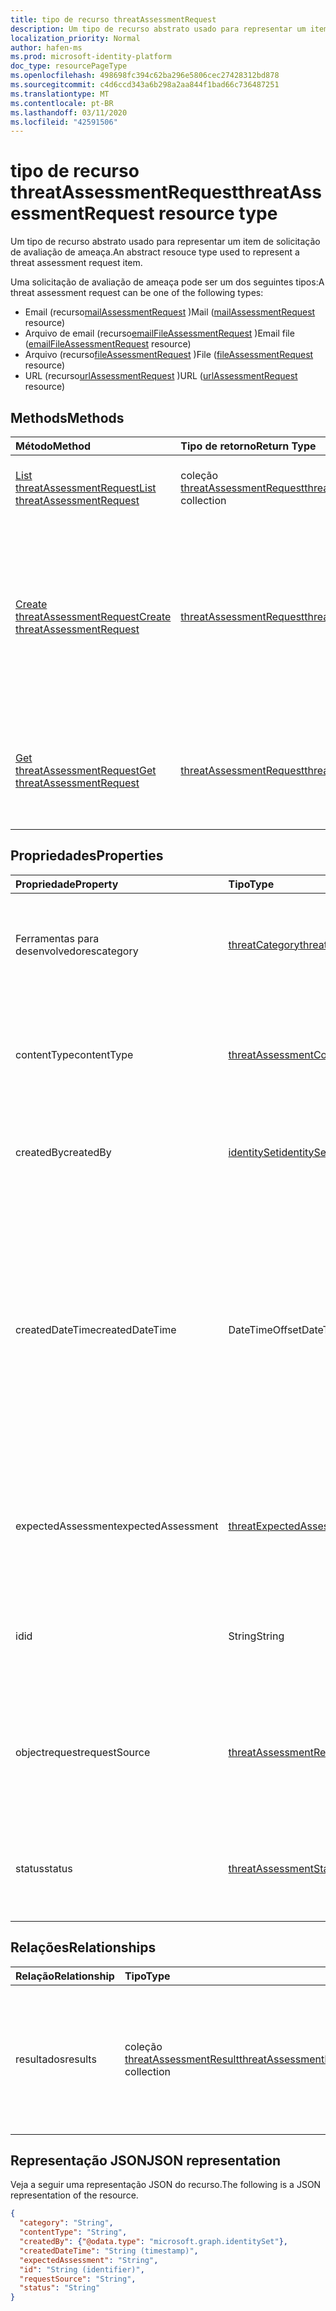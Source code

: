 ```yaml
---
title: tipo de recurso threatAssessmentRequest
description: Um tipo de recurso abstrato usado para representar um item de solicitação de avaliação de ameaça.
localization_priority: Normal
author: hafen-ms
ms.prod: microsoft-identity-platform
doc_type: resourcePageType
ms.openlocfilehash: 498698fc394c62ba296e5806cec27428312bd878
ms.sourcegitcommit: c4d6ccd343a6b298a2aa844f1bad66c736487251
ms.translationtype: MT
ms.contentlocale: pt-BR
ms.lasthandoff: 03/11/2020
ms.locfileid: "42591506"
---
```

# <a name="threatassessmentrequest-resource-type"></a><span data-ttu-id="7f82c-103">tipo de recurso threatAssessmentRequest</span><span class="sxs-lookup"><span data-stu-id="7f82c-103">threatAssessmentRequest resource type</span></span>

<span data-ttu-id="7f82c-104">Um tipo de recurso abstrato usado para representar um item de solicitação de avaliação de ameaça.</span><span class="sxs-lookup"><span data-stu-id="7f82c-104">An abstract resouce type used to represent a threat assessment request item.</span></span>

<span data-ttu-id="7f82c-105">Uma solicitação de avaliação de ameaça pode ser um dos seguintes tipos:</span><span class="sxs-lookup"><span data-stu-id="7f82c-105">A threat assessment request can be one of the following types:</span></span>

* <span data-ttu-id="7f82c-106">Email (recurso[mailAssessmentRequest](mailAssessmentRequest.md) )</span><span class="sxs-lookup"><span data-stu-id="7f82c-106">Mail ([mailAssessmentRequest](mailAssessmentRequest.md) resource)</span></span>
* <span data-ttu-id="7f82c-107">Arquivo de email (recurso[emailFileAssessmentRequest](emailFileAssessmentRequest.md) )</span><span class="sxs-lookup"><span data-stu-id="7f82c-107">Email file ([emailFileAssessmentRequest](emailFileAssessmentRequest.md) resource)</span></span>
* <span data-ttu-id="7f82c-108">Arquivo (recurso[fileAssessmentRequest](fileAssessmentRequest.md) )</span><span class="sxs-lookup"><span data-stu-id="7f82c-108">File ([fileAssessmentRequest](fileAssessmentRequest.md) resource)</span></span>
* <span data-ttu-id="7f82c-109">URL (recurso[urlAssessmentRequest](urlAssessmentRequest.md) )</span><span class="sxs-lookup"><span data-stu-id="7f82c-109">URL ([urlAssessmentRequest](urlAssessmentRequest.md) resource)</span></span>

## <a name="methods"></a><span data-ttu-id="7f82c-110">Methods</span><span class="sxs-lookup"><span data-stu-id="7f82c-110">Methods</span></span>

| <span data-ttu-id="7f82c-111">Método</span><span class="sxs-lookup"><span data-stu-id="7f82c-111">Method</span></span>       | <span data-ttu-id="7f82c-112">Tipo de retorno</span><span class="sxs-lookup"><span data-stu-id="7f82c-112">Return Type</span></span> | <span data-ttu-id="7f82c-113">Descrição</span><span class="sxs-lookup"><span data-stu-id="7f82c-113">Description</span></span> |
|:-------------|:------------|:------------|
| [<span data-ttu-id="7f82c-114">List threatAssessmentRequest</span><span class="sxs-lookup"><span data-stu-id="7f82c-114">List threatAssessmentRequest</span></span>](../api/informationprotection-list-threatassessmentrequests.md) | <span data-ttu-id="7f82c-115">coleção [threatAssessmentRequest](threatassessmentrequest.md)</span><span class="sxs-lookup"><span data-stu-id="7f82c-115">[threatAssessmentRequest](threatassessmentrequest.md) collection</span></span> | <span data-ttu-id="7f82c-116">Listar todas as solicitações de avaliação de ameaça sob locatário.</span><span class="sxs-lookup"><span data-stu-id="7f82c-116">List all threat assessment requests under tenant.</span></span> |
| [<span data-ttu-id="7f82c-117">Create threatAssessmentRequest</span><span class="sxs-lookup"><span data-stu-id="7f82c-117">Create threatAssessmentRequest</span></span>](../api/informationprotection-post-threatassessmentrequests.md) | [<span data-ttu-id="7f82c-118">threatAssessmentRequest</span><span class="sxs-lookup"><span data-stu-id="7f82c-118">threatAssessmentRequest</span></span>](threatassessmentrequest.md) | <span data-ttu-id="7f82c-119">Crie uma nova solicitação de avaliação de ameaça postando um tipo de recurso derivado: [mailAssessmentRequest](../resources/mailAssessmentRequest.md), [emailFileAssessmentRequest](../resources/emailFileAssessmentRequest.md), [fileAssessmentRequest](../resources/fileAssessmentRequest.md), [urlAssessmentRequest](../resources/urlAssessmentRequest.md).</span><span class="sxs-lookup"><span data-stu-id="7f82c-119">Create a new threat assessment request by posting a derived resource type: [mailAssessmentRequest](../resources/mailAssessmentRequest.md), [emailFileAssessmentRequest](../resources/emailFileAssessmentRequest.md), [fileAssessmentRequest](../resources/fileAssessmentRequest.md), [urlAssessmentRequest](../resources/urlAssessmentRequest.md).</span></span> |
| [<span data-ttu-id="7f82c-120">Get threatAssessmentRequest</span><span class="sxs-lookup"><span data-stu-id="7f82c-120">Get threatAssessmentRequest</span></span>](../api/threatassessmentrequest-get.md) | [<span data-ttu-id="7f82c-121">threatAssessmentRequest</span><span class="sxs-lookup"><span data-stu-id="7f82c-121">threatAssessmentRequest</span></span>](threatassessmentrequest.md) | <span data-ttu-id="7f82c-122">Recupere as propriedades e os relacionamentos de um recurso **threatAssessmentRequest** especificado.</span><span class="sxs-lookup"><span data-stu-id="7f82c-122">Retrieve the properties and relationships of a specified **threatAssessmentRequest** resource.</span></span> |

## <a name="properties"></a><span data-ttu-id="7f82c-123">Propriedades</span><span class="sxs-lookup"><span data-stu-id="7f82c-123">Properties</span></span>

| <span data-ttu-id="7f82c-124">Propriedade</span><span class="sxs-lookup"><span data-stu-id="7f82c-124">Property</span></span>     | <span data-ttu-id="7f82c-125">Tipo</span><span class="sxs-lookup"><span data-stu-id="7f82c-125">Type</span></span>        | <span data-ttu-id="7f82c-126">Descrição</span><span class="sxs-lookup"><span data-stu-id="7f82c-126">Description</span></span> |
| :-------------|:------------|:------------|
|<span data-ttu-id="7f82c-127">Ferramentas para desenvolvedores</span><span class="sxs-lookup"><span data-stu-id="7f82c-127">category</span></span>|[<span data-ttu-id="7f82c-128">threatCategory</span><span class="sxs-lookup"><span data-stu-id="7f82c-128">threatCategory</span></span>](enums.md#threatcategory-values)|<span data-ttu-id="7f82c-129">A categoria da ameaça.</span><span class="sxs-lookup"><span data-stu-id="7f82c-129">The threat category.</span></span> <span data-ttu-id="7f82c-130">Os valores possíveis são: `spam`, `phishing`, `malware`.</span><span class="sxs-lookup"><span data-stu-id="7f82c-130">Possible values are: `spam`, `phishing`, `malware`.</span></span>|
|<span data-ttu-id="7f82c-131">contentType</span><span class="sxs-lookup"><span data-stu-id="7f82c-131">contentType</span></span>|[<span data-ttu-id="7f82c-132">threatAssessmentContentType</span><span class="sxs-lookup"><span data-stu-id="7f82c-132">threatAssessmentContentType</span></span>](enums.md#threatassessmentcontenttype-values)|<span data-ttu-id="7f82c-133">O tipo de conteúdo de avaliação de ameaça.</span><span class="sxs-lookup"><span data-stu-id="7f82c-133">The content type of threat assessment.</span></span> <span data-ttu-id="7f82c-134">Os valores possíveis são: `mail`, `url`, `file`.</span><span class="sxs-lookup"><span data-stu-id="7f82c-134">Possible values are: `mail`, `url`, `file`.</span></span>|
|<span data-ttu-id="7f82c-135">createdBy</span><span class="sxs-lookup"><span data-stu-id="7f82c-135">createdBy</span></span>|[<span data-ttu-id="7f82c-136">identitySet</span><span class="sxs-lookup"><span data-stu-id="7f82c-136">identitySet</span></span>](identityset.md)|<span data-ttu-id="7f82c-137">O criador da solicitação de avaliação de ameaças.</span><span class="sxs-lookup"><span data-stu-id="7f82c-137">The threat assessment request creator.</span></span>|
|<span data-ttu-id="7f82c-138">createdDateTime</span><span class="sxs-lookup"><span data-stu-id="7f82c-138">createdDateTime</span></span>|<span data-ttu-id="7f82c-139">DateTimeOffset</span><span class="sxs-lookup"><span data-stu-id="7f82c-139">DateTimeOffset</span></span>|<span data-ttu-id="7f82c-140">O tipo Timestamp representa informações de data e hora usando o formato ISO 8601 e está sempre no horário UTC.</span><span class="sxs-lookup"><span data-stu-id="7f82c-140">The Timestamp type represents date and time information using ISO 8601 format and is always in UTC time.</span></span> <span data-ttu-id="7f82c-141">Por exemplo, meia-noite em UTC no dia 1º de janeiro de 2014 teria esta aparência: `'2014-01-01T00:00:00Z'`.</span><span class="sxs-lookup"><span data-stu-id="7f82c-141">For example, midnight UTC on Jan 1, 2014 would look like this: `'2014-01-01T00:00:00Z'`.</span></span>|
|<span data-ttu-id="7f82c-142">expectedAssessment</span><span class="sxs-lookup"><span data-stu-id="7f82c-142">expectedAssessment</span></span>|[<span data-ttu-id="7f82c-143">threatExpectedAssessment</span><span class="sxs-lookup"><span data-stu-id="7f82c-143">threatExpectedAssessment</span></span>](enums.md#threatexpectedassessment-values)|<span data-ttu-id="7f82c-144">A avaliação esperada do emissor.</span><span class="sxs-lookup"><span data-stu-id="7f82c-144">The expected assessment from submitter.</span></span> <span data-ttu-id="7f82c-145">Os valores possíveis são: `block` e `unblock`.</span><span class="sxs-lookup"><span data-stu-id="7f82c-145">Possible values are: `block`, `unblock`.</span></span>|
|<span data-ttu-id="7f82c-146">id</span><span class="sxs-lookup"><span data-stu-id="7f82c-146">id</span></span>|<span data-ttu-id="7f82c-147">String</span><span class="sxs-lookup"><span data-stu-id="7f82c-147">String</span></span>|<span data-ttu-id="7f82c-148">A ID da solicitação de avaliação da ameaça é um identificador global exclusivo (GUID).</span><span class="sxs-lookup"><span data-stu-id="7f82c-148">The threat assessment request ID is a globally unique identifier (GUID).</span></span>|
|<span data-ttu-id="7f82c-149">objectrequest</span><span class="sxs-lookup"><span data-stu-id="7f82c-149">requestSource</span></span>|[<span data-ttu-id="7f82c-150">threatAssessmentRequestSource</span><span class="sxs-lookup"><span data-stu-id="7f82c-150">threatAssessmentRequestSource</span></span>](enums.md#threatassessmentrequestsource-values)|<span data-ttu-id="7f82c-151">A origem da solicitação de avaliação da ameaça.</span><span class="sxs-lookup"><span data-stu-id="7f82c-151">The source of the threat assessment request.</span></span> <span data-ttu-id="7f82c-152">Os valores possíveis são: `user` e `administrator`.</span><span class="sxs-lookup"><span data-stu-id="7f82c-152">Possible values are: `user`, `administrator`.</span></span>|
|<span data-ttu-id="7f82c-153">status</span><span class="sxs-lookup"><span data-stu-id="7f82c-153">status</span></span>|[<span data-ttu-id="7f82c-154">threatAssessmentStatus</span><span class="sxs-lookup"><span data-stu-id="7f82c-154">threatAssessmentStatus</span></span>](enums.md#threatassessmentstatus-values)|<span data-ttu-id="7f82c-155">O status do processo de avaliação.</span><span class="sxs-lookup"><span data-stu-id="7f82c-155">The assessment process status.</span></span> <span data-ttu-id="7f82c-156">Os valores possíveis são: `pending`, `completed`.</span><span class="sxs-lookup"><span data-stu-id="7f82c-156">Possible values are: `pending`, `completed`.</span></span>|

## <a name="relationships"></a><span data-ttu-id="7f82c-157">Relações</span><span class="sxs-lookup"><span data-stu-id="7f82c-157">Relationships</span></span>

| <span data-ttu-id="7f82c-158">Relação</span><span class="sxs-lookup"><span data-stu-id="7f82c-158">Relationship</span></span> | <span data-ttu-id="7f82c-159">Tipo</span><span class="sxs-lookup"><span data-stu-id="7f82c-159">Type</span></span>        | <span data-ttu-id="7f82c-160">Descrição</span><span class="sxs-lookup"><span data-stu-id="7f82c-160">Description</span></span> |
|:-------------|:------------|:------------|
|<span data-ttu-id="7f82c-161">resultados</span><span class="sxs-lookup"><span data-stu-id="7f82c-161">results</span></span>|<span data-ttu-id="7f82c-162">coleção [threatAssessmentResult](threatassessmentresult.md)</span><span class="sxs-lookup"><span data-stu-id="7f82c-162">[threatAssessmentResult](threatassessmentresult.md) collection</span></span>|<span data-ttu-id="7f82c-163">Uma coleção de resultados de avaliação de ameaças.</span><span class="sxs-lookup"><span data-stu-id="7f82c-163">A collection of threat assessment results.</span></span> <span data-ttu-id="7f82c-164">Somente leitura.</span><span class="sxs-lookup"><span data-stu-id="7f82c-164">Read-only.</span></span> <span data-ttu-id="7f82c-165">Por padrão, um `GET /threatAssessmentRequests/{id}` não retorna essa propriedade, a menos que `$expand` você a aplique.</span><span class="sxs-lookup"><span data-stu-id="7f82c-165">By default, a `GET /threatAssessmentRequests/{id}` does not return this property unless you apply `$expand` on it.</span></span>|

## <a name="json-representation"></a><span data-ttu-id="7f82c-166">Representação JSON</span><span class="sxs-lookup"><span data-stu-id="7f82c-166">JSON representation</span></span>

<span data-ttu-id="7f82c-167">Veja a seguir uma representação JSON do recurso.</span><span class="sxs-lookup"><span data-stu-id="7f82c-167">The following is a JSON representation of the resource.</span></span>

<!-- {
  "blockType": "resource",
  "optionalProperties": [

  ],
  "@odata.type": "microsoft.graph.threatAssessmentRequest",
  "baseType": "",
  "keyProperty": "id"
}-->

```json
{
  "category": "String",
  "contentType": "String",
  "createdBy": {"@odata.type": "microsoft.graph.identitySet"},
  "createdDateTime": "String (timestamp)",
  "expectedAssessment": "String",
  "id": "String (identifier)",
  "requestSource": "String",
  "status": "String"
}
```

<!-- uuid: 16cd6b66-4b1a-43a1-adaf-3a886856ed98
2019-02-04 14:57:30 UTC -->
<!-- {
  "type": "#page.annotation",
  "description": "threatAssessmentRequest resource",
  "keywords": "",
  "section": "documentation",
  "tocPath": ""
}-->
